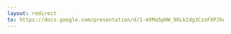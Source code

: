 ```yaml
---
layout: redirect
to: https://docs.google.com/presentation/d/1-mVMa5pHW_96LkIdg3CzoFXPJhdtLyyCskrPcnoSNhs/edit?usp=sharing
---
```


